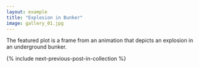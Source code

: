 ```yaml
---
layout: example
title: "Explosion in Bunker"
image: gallery_01.jpg
---
```

The featured plot is a frame from an animation that depicts an explosion in an underground bunker.

{% include next-previous-post-in-collection %}


